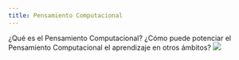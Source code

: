 ```yaml
---
title: Pensamiento Computacional
---
```


¿Qué es el Pensamiento Computacional? ¿Cómo puede potenciar el Pensamiento Computacional el aprendizaje en otros ámbitos?
![](https://bam.files.bbci.co.uk/bam/live/content/zg6bgk7/large)